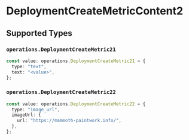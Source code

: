 # DeploymentCreateMetricContent2


## Supported Types

### `operations.DeploymentCreateMetric21`

```typescript
const value: operations.DeploymentCreateMetric21 = {
  type: "text",
  text: "<value>",
};
```

### `operations.DeploymentCreateMetric22`

```typescript
const value: operations.DeploymentCreateMetric22 = {
  type: "image_url",
  imageUrl: {
    url: "https://mammoth-paintwork.info/",
  },
};
```

